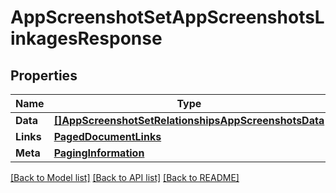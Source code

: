 # AppScreenshotSetAppScreenshotsLinkagesResponse

## Properties

Name | Type | Description | Notes
------------ | ------------- | ------------- | -------------
**Data** | [**[]AppScreenshotSetRelationshipsAppScreenshotsData**](AppScreenshotSet_relationships_appScreenshots_data.md) |  | 
**Links** | [**PagedDocumentLinks**](PagedDocumentLinks.md) |  | 
**Meta** | [**PagingInformation**](PagingInformation.md) |  | [optional] 

[[Back to Model list]](../README.md#documentation-for-models) [[Back to API list]](../README.md#documentation-for-api-endpoints) [[Back to README]](../README.md)


